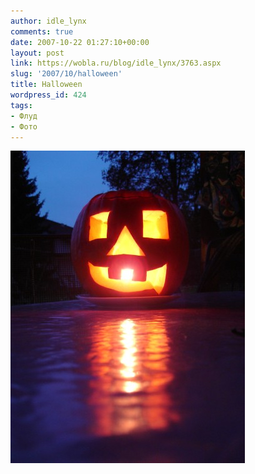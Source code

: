 ```yaml
---
author: idle_lynx
comments: true
date: 2007-10-22 01:27:10+00:00
layout: post
link: https://wobla.ru/blog/idle_lynx/3763.aspx
slug: '2007/10/halloween'
title: Halloween
wordpress_id: 424
tags:
- Флуд
- Фото
---
```


![Halloween](images/2008/02/bf9ebd62-4cf1-4b0b-a1ca-88f21baf9ce5.jpg)
